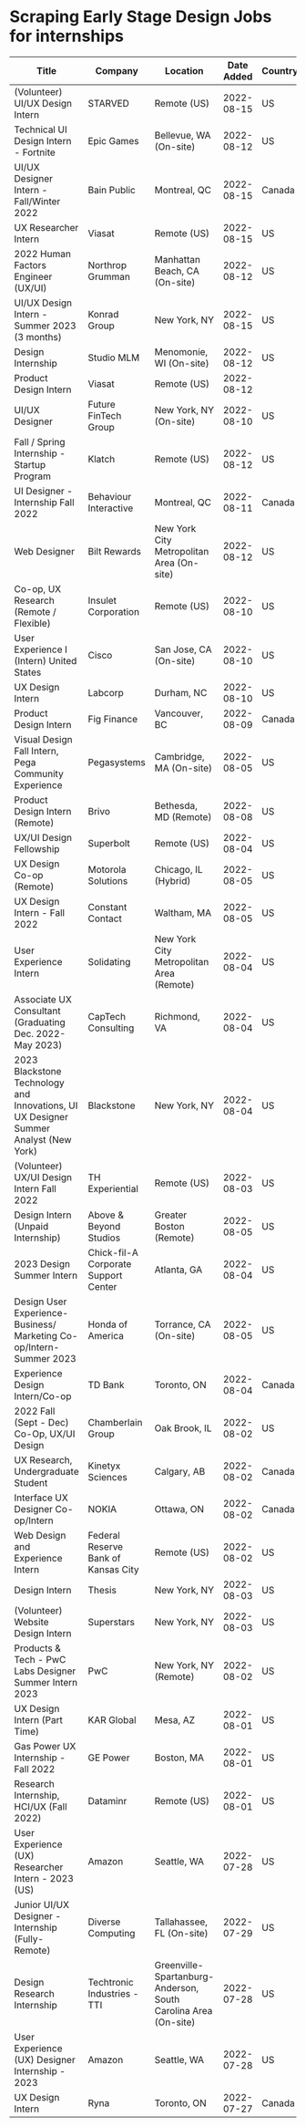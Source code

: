 # Scraping Early Stage Design Jobs for internships

| Title | Company | Location | Date Added | Country | Link |
| --- | --- | --- | --- | --- | --- |
| (Volunteer) UI/UX Design Intern | STARVED | Remote (US) | 2022-08-15 | US | [Link](https://www.earlystagedesignjobs.com/jobs/volunteer-ui-ux-design-intern-starved) |
| Technical UI Design Intern - Fortnite | Epic Games | Bellevue, WA (On-site) | 2022-08-12 | US | [Link](https://www.earlystagedesignjobs.com/jobs/technical-ui-design-intern-fortnite-epic) |
| UI/UX Designer Intern - Fall/Winter 2022  | Bain Public | Montreal, QC | 2022-08-15 | Canada | [Link](https://www.earlystagedesignjobs.com/jobs/ui-ux-designer-intern-fall-winter-2022-bain) |
| UX Researcher Intern | Viasat | Remote (US) | 2022-08-15 | US | [Link](https://www.earlystagedesignjobs.com/jobs/ux-researcher-intern-viasat) |
| 2022 Human Factors Engineer (UX/UI) | Northrop Grumman | Manhattan Beach, CA (On-site) | 2022-08-12 | US | [Link](https://www.earlystagedesignjobs.com/jobs/2022-human-factors-engineer-ux-ui) |
| UI/UX Design Intern - Summer 2023 (3 months) | Konrad Group | New York, NY | 2022-08-15 | US | [Link](https://www.earlystagedesignjobs.com/jobs/ui-ux-design-intern-summer-2023-3-months-konrad) |
| Design Internship | Studio MLM | Menomonie, WI (On-site) | 2022-08-12 | US | [Link](https://www.earlystagedesignjobs.com/jobs/design-internship-studio-mlm) |
| Product Design Intern | Viasat | Remote (US) | 2022-08-12 |  | [Link](https://www.earlystagedesignjobs.com/jobs/product-design-intern-viasat) |
| UI/UX Designer | Future FinTech Group | New York, NY (On-site) | 2022-08-10 | US | [Link](https://www.earlystagedesignjobs.com/jobs/ui-ux-designer-future-fintech) |
| Fall / Spring Internship - Startup Program | Klatch | Remote (US) | 2022-08-12 | US | [Link](https://www.earlystagedesignjobs.com/jobs/fall-spring-internship-startup-program-klatch) |
| UI Designer - Internship Fall 2022 | Behaviour Interactive | Montreal, QC | 2022-08-11 | Canada | [Link](https://www.earlystagedesignjobs.com/jobs/ui-designer-internship-fall-2022-behaviour-interactive) |
| Web Designer | Bilt Rewards | New York City Metropolitan Area (On-site) | 2022-08-12 | US | [Link](https://www.earlystagedesignjobs.com/jobs/web-designer-bilt) |
| Co-op, UX Research (Remote / Flexible) | Insulet Corporation | Remote (US) | 2022-08-10 | US | [Link](https://www.earlystagedesignjobs.com/jobs/co-op-ux-research-remote-flexible-insulet) |
| User Experience I (Intern) United States | Cisco | San Jose, CA (On-site) | 2022-08-10 | US | [Link](https://www.earlystagedesignjobs.com/jobs/user-experience-i-intern-united-states) |
| UX Design Intern | Labcorp | Durham, NC | 2022-08-10 | US | [Link](https://www.earlystagedesignjobs.com/jobs/ux-design-intern-labcorp) |
| Product Design Intern | Fig Finance | Vancouver, BC | 2022-08-09 | Canada | [Link](https://www.earlystagedesignjobs.com/jobs/product-design-intern-fig-finance) |
| Visual Design Fall Intern, Pega Community Experience | Pegasystems | Cambridge, MA (On-site) | 2022-08-05 | US | [Link](https://www.earlystagedesignjobs.com/jobs/visual-design-fall-intern-pega-community-experience-pegasystems) |
| Product Design Intern (Remote) | Brivo | Bethesda, MD (Remote) | 2022-08-08 | US | [Link](https://www.earlystagedesignjobs.com/jobs/product-design-intern-remote-brivo) |
| UX/UI Design Fellowship | Superbolt | Remote (US) | 2022-08-04 | US | [Link](https://www.earlystagedesignjobs.com/jobs/ux-ui-design-fellowship-superbolt) |
| UX Design Co-op (Remote)  | Motorola Solutions | Chicago, IL (Hybrid) | 2022-08-05 | US | [Link](https://www.earlystagedesignjobs.com/jobs/ux-design-co-op-remote-motorola) |
| UX Design Intern - Fall 2022  | Constant Contact | Waltham, MA | 2022-08-05 | US | [Link](https://www.earlystagedesignjobs.com/jobs/ux-design-intern-fall-2022-constant) |
| User Experience Intern | Solidating | New York City Metropolitan Area (Remote) | 2022-08-04 | US | [Link](https://www.earlystagedesignjobs.com/jobs/user-experience-intern-solidating) |
| Associate UX Consultant (Graduating Dec. 2022- May 2023) | CapTech Consulting | Richmond, VA | 2022-08-04 | US | [Link](https://www.earlystagedesignjobs.com/jobs/associate-ux-consultant-graduating-dec-2022-may-2023) |
| 2023 Blackstone Technology and Innovations, UI UX Designer Summer Analyst (New York) | Blackstone | New York, NY | 2022-08-04 | US | [Link](https://www.earlystagedesignjobs.com/jobs/2023-blackstone-technology-and-innovations-ui-ux-designer-summer-analyst-new-york) |
| (Volunteer) UX/UI Design Intern Fall 2022 | TH Experiential | Remote (US) | 2022-08-03 | US | [Link](https://www.earlystagedesignjobs.com/jobs/volunteer-ux-ui-design-intern-fall-2022-th-experiential) |
| Design Intern (Unpaid Internship) | Above & Beyond Studios | Greater Boston (Remote) | 2022-08-05 | US | [Link](https://www.earlystagedesignjobs.com/jobs/design-intern-unpaid-internship-above-beyond) |
| 2023 Design Summer Intern |  Chick-fil-A Corporate Support Center | Atlanta, GA | 2022-08-04 | US | [Link](https://www.earlystagedesignjobs.com/jobs/2023-design-summer-intern-chick-fil-a) |
| Design User Experience- Business/ Marketing Co-op/Intern- Summer 2023 | Honda of America | Torrance, CA (On-site) | 2022-08-05 | US | [Link](https://www.earlystagedesignjobs.com/jobs/design-user-experience-business-marketing-co-op-intern-summer-2023) |
| Experience Design Intern/Co-op | TD Bank | Toronto, ON | 2022-08-04 | Canada | [Link](https://www.earlystagedesignjobs.com/jobs/experience-design-intern-co-op-td) |
| 2022 Fall (Sept - Dec) Co-Op, UX/UI Design | Chamberlain Group | Oak Brook, IL | 2022-08-02 | US | [Link](https://www.earlystagedesignjobs.com/jobs/2022-fall-sept-dec-co-op-ux-ui-design) |
| UX Research, Undergraduate Student | Kinetyx Sciences | Calgary, AB | 2022-08-02 | Canada | [Link](https://www.earlystagedesignjobs.com/jobs/ux-research-undergraduate-student-kinetyx) |
| Interface UX Designer Co-op/Intern | NOKIA | Ottawa, ON | 2022-08-02 | Canada | [Link](https://www.earlystagedesignjobs.com/jobs/interface-ux-designer-co-op-intern-nokia) |
| Web Design and Experience Intern | Federal Reserve Bank of Kansas City | Remote (US) | 2022-08-02 | US | [Link](https://www.earlystagedesignjobs.com/jobs/web-design-and-experience-intern-federal-reserve) |
| Design Intern | Thesis | New York, NY | 2022-08-03 | US | [Link](https://www.earlystagedesignjobs.com/jobs/design-intern-thesis) |
| (Volunteer) Website Design Intern | Superstars | New York, NY | 2022-08-03 | US | [Link](https://www.earlystagedesignjobs.com/jobs/volunteer-website-design-intern) |
| Products & Tech - PwC Labs Designer Summer Intern 2023 | PwC | New York, NY (Remote) | 2022-08-02 | US | [Link](https://www.earlystagedesignjobs.com/jobs/products-tech-pwc-labs-designer-summer-intern-2023) |
| UX Design Intern (Part Time) | KAR Global | Mesa, AZ | 2022-08-01 | US | [Link](https://www.earlystagedesignjobs.com/jobs/ux-design-intern-part-time-kar-global) |
| Gas Power UX Internship - Fall 2022 | GE Power | Boston, MA | 2022-08-01 | US | [Link](https://www.earlystagedesignjobs.com/jobs/gas-power-ux-internship-fall-2022-ge-power) |
| Research Internship, HCI/UX (Fall 2022) | Dataminr | Remote (US) | 2022-08-01 | US | [Link](https://www.earlystagedesignjobs.com/jobs/research-internship-hci-ux-fall-2022-dataminr) |
| User Experience (UX) Researcher Intern - 2023 (US) | Amazon | Seattle, WA | 2022-07-28 | US | [Link](https://www.earlystagedesignjobs.com/jobs/user-experience-ux-researcher-intern-2023-us-amazon) |
| Junior UI/UX Designer - Internship (Fully-Remote) | Diverse Computing | Tallahassee, FL (On-site) | 2022-07-29 | US | [Link](https://www.earlystagedesignjobs.com/jobs/junior-ui-ux-designer-internship-fully-remote-diverse) |
| Design Research Internship | Techtronic Industries - TTI | Greenville-Spartanburg-Anderson, South Carolina Area (On-site) | 2022-07-28 | US | [Link](https://www.earlystagedesignjobs.com/jobs/design-research-internship-tti) |
| User Experience (UX) Designer Internship - 2023 | Amazon | Seattle, WA | 2022-07-28 | US | [Link](https://www.earlystagedesignjobs.com/jobs/user-experience-ux-designer-internship-2023-amazon) |
| UX Design Intern | Ryna | Toronto, ON | 2022-07-27 | Canada | [Link](https://www.earlystagedesignjobs.com/jobs/ux-design-intern-ryna) |
